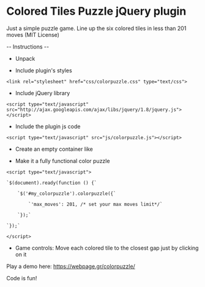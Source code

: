 # Colored Tiles Puzzle jQuery plugin 

Just a simple puzzle game. Line up the six colored tiles in less than 201 moves (MIT License)

-- Instructions -- 

- Unpack  

- Include plugin's styles

`<link rel="stylesheet" href="css/colorpuzzle.css" type="text/css">`

- Include jQuery library

`<script type="text/javascript" src="http://ajax.googleapis.com/ajax/libs/jquery/1.8/jquery.js"></script>`

- Include the plugin js code

`<script type="text/javascript" src="js/colorpuzzle.js"></script>`

- Create an empty container like <div id="my_colorpuzzle"></div>

- Make it a fully functional color puzzle

`<script type="text/javascript">`

	`$(document).ready(function () {`
	
		`$('#my_colorpuzzle').colorpuzzle({`
		
			`'max_moves': 201, /* set your max moves limit*/`
			
		`});`
		
	`});`
	
`</script>`

- Game controls: 
Move each colored tile to the closest gap just by clicking on it

Play a demo here:
https://webpage.gr/colorpuzzle/

Code is fun!  
